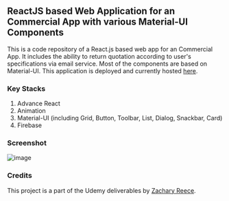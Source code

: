 ## ReactJS based Web Application for an Commercial App with various Material-UI Components
This is a code repository of a React.js based web app for an Commercial App. It includes the ability to return quotation according to user's specifications via email service. Most of the components are based on Material-UI. This application is deployed and currently hosted [here](https://arc-development-site.netlify.app/).

### Key Stacks
1. Advance React
2. Animation
3. Material-UI (including Grid, Button, Toolbar, List, Dialog, Snackbar, Card)
4. Firebase

### Screenshot
![image](https://github.com/zhenyu92/commercial_quote/blob/main/screenshot.PNG)

### Credits
This project is a part of the Udemy deliverables by [Zachary Reece](https://www.udemy.com/course/implement-high-fidelity-designs-with-material-ui-and-reactjs/).
